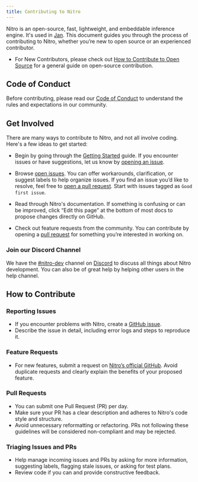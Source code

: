 ```yaml
---
title: Contributing to Nitro 
---
```


Nitro is an open-source, fast, lightweight, and embeddable inference engine. It's used in [Jan](https://jan.ai/). This document guides you through the process of contributing to Nitro, whether you’re new to open source or an experienced contributor.

- For New Contributors, please check out [How to Contribute to Open Source](https://opensource.guide/how-to-contribute/) for a general guide on open-source contribution.

## Code of Conduct
Before contributing, please read our [Code of Conduct](coc) to understand the rules and expectations in our community.

## Get Involved
There are many ways to contribute to Nitro, and not all involve coding. Here's a few ideas to get started:

- Begin by going through the [Getting Started](nitro/overview) guide. If you encounter issues or have suggestions, let us know by [opening an issue](https://github.com/janhq/nitro/issues).

- Browse [open issues](https://github.com/janhq/nitro/issues). You can offer workarounds, clarification, or suggest labels to help organize issues. If you find an issue you’d like to resolve, feel free to [open a pull request](https://github.com/janhq/nitro/pulls). Start with issues tagged as `Good first issue`.

- Read through Nitro's documentation. If something is confusing or can be improved, click “Edit this page” at the bottom of most docs to propose changes directly on GitHub.

- Check out feature requests from the community. You can contribute by opening a [pull request](https://github.com/janhq/nitro/pulls) for something you’re interested in working on.

### Join our Discord Channel
We have the [#nitro-dev](https://discord.gg/FTk2MvZwJH) channel on [Discord](https://discord.gg/FTk2MvZwJH) to discuss all things about Nitro development. You can also be of great help by helping other users in the help channel.

## How to Contribute
### Reporting Issues
- If you encounter problems with Nitro, create a [GitHub issue](https://github.com/janhq/nitro).
- Describe the issue in detail, including error logs and steps to reproduce it.

### Feature Requests
- For new features, submit a request on [Nitro’s official GitHub](https://github.com/janhq/nitro). Avoid duplicate requests and clearly explain the benefits of your proposed feature.

### Pull Requests
- You can submit one Pull Request (PR) per day.
- Make sure your PR has a clear description and adheres to Nitro's code style and structure.
- Avoid unnecessary reformatting or refactoring. PRs not following these guidelines will be considered non-compliant and may be rejected.

### Triaging Issues and PRs
- Help manage incoming issues and PRs by asking for more information, suggesting labels, flagging stale issues, or asking for test plans.
- Review code if you can and provide constructive feedback.